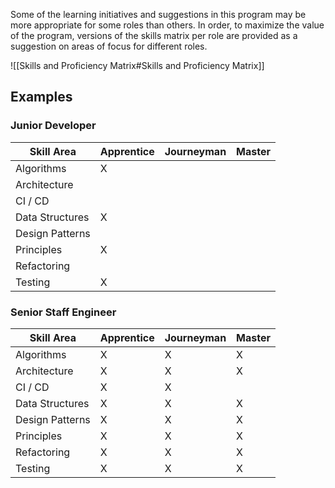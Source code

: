 Some of the learning initiatives and suggestions in this program may be more appropriate for some roles than others. In order, to maximize the value of the program, versions of the skills matrix per role are provided as a suggestion on areas of focus for different roles.

![[Skills and Proficiency Matrix#Skills and Proficiency Matrix]]


## Examples

### Junior Developer

| Skill Area      | Apprentice | Journeyman | Master |
| --------------- | ---------- | ---------- | ------ |
| Algorithms      | X          |            |        |
| Architecture    |            |            |        |
| CI / CD         |            |            |        |
| Data Structures | X          |            |        |
| Design Patterns |            |            |        |
| Principles      | X          |            |        |
| Refactoring     |            |            |        |
| Testing         | X          |            |        |


### Senior Staff Engineer

| Skill Area      | Apprentice | Journeyman | Master |
| --------------- | ---------- | ---------- | ------ |
| Algorithms      | X          | X          | X      |
| Architecture    | X          | X          | X      |
| CI / CD         | X          | X          |        |
| Data Structures | X          | X          | X      |
| Design Patterns | X          | X          | X      |
| Principles      | X          | X          | X      |
| Refactoring     | X          | X          | X      |
| Testing         | X          | X          | X      |


